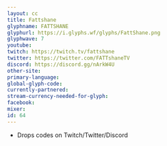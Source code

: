 ```yaml
---
layout: cc
title: Fattshane
glyphname: FATTSHANE
glyphurl: https://i.glyphs.wf/glyphs/FattShane.png
glyphwave: 7
youtube: 
twitch: https://twitch.tv/fattshane
twitter: https://twitter.com/FATTshaneTV
discord: https://discord.gg/nArkW4U
other-site: 
primary-language: 
global-glyph-code: 
currently-partnered: 
stream-currency-needed-for-glyph: 
facebook: 
mixer: 
id: 64
---
```

* Drops codes on Twitch/Twitter/Discord
